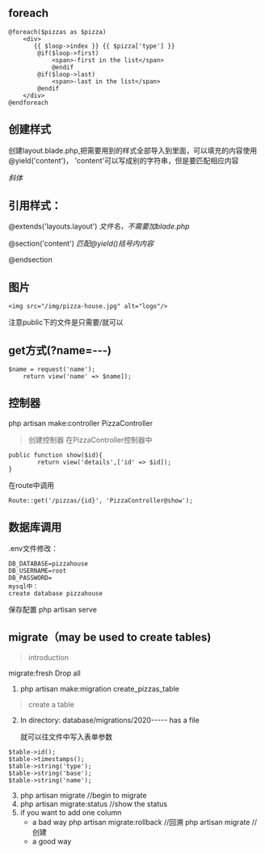 ## foreach
```
@foreach($pizzas as $pizza)
    <div>
       {{ $loop->index }} {{ $pizza['type'] }}
        @if($loop->first)
            <span>-first in the list</span>
            @endif
        @if($loop->last)
            <span>-last in the list</span>
        @endif
    </div>
@endforeach
```

## 创建样式
创建layout.blade.php,把需要用到的样式全部导入到里面，可以填充的内容使用@yield('content')，
'content'可以写成别的字符串，但是要匹配相应内容

*斜体*

## 引用样式：
@extends('layouts.layout')     *文件名，不需要加blade.php*

@section('content')     *匹配@yield()括号内内容*

@endsection

## 图片
```
<img src="/img/pizza-house.jpg" alt="logo"/>
```
注意public下的文件是只需要/就可以

## get方式(?name=---)
```
$name = request('name');
    return view('name' => $name]);
```

## 控制器
php artisan make:controller PizzaController
>创建控制器
在PizzaController控制器中
```
public function show($id){
        return view('details',['id' => $id]);
}
```
在route中调用
```
Route::get('/pizzas/{id}', 'PizzaController@show');
```


## 数据库调用
.env文件修改：
```
DB_DATABASE=pizzahouse
DB_USERNAME=root
DB_PASSWORD=
mysql中：
create database pizzahouse
```
保存配置
php artisan serve



## migrate（may be used to create tables)
>introduction

migrate:fresh  Drop all
1. php artisan make:migration create_pizzas_table
>create a table

2. In directory: database/migrations/2020----- has a file

    就可以往文件中写入表单参数
```
$table->id();
$table->timestamps();
$table->string('type');
$table->string('base');
$table->string('name');
```
3. php artisan migrate //begin to migrate
4. php artisan migrate:status //show the status
5. if you want to add one column
    - a bad way
        php artisan migrate:rollback  //回溯
        php artisan migrate //创建
    - a good way
   
